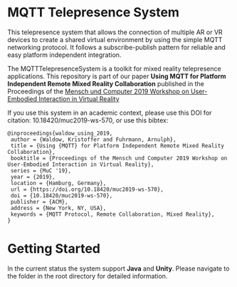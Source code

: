 # MQTT Telepresence System
This telepresence system that allows the connection of multiple AR or VR devices to create a shared virtual environment by using the simple MQTT networking protocol. It follows a subscribe-publish pattern for reliable and easy platform independent integration.

The MQTTTelepresenceSystem is a toolkit for mixed reality telepresence applications. This repository is part of our paper **Using MQTT for Platform Independent Remote Mixed Reality Collaboration** published in the Proceedings of the [Mensch und Computer 2019 Workshop on User-Embodied Interaction in Virtual Reality](http://muc2019.mensch-und-computer.de/)

If you use this system in an academic context, please use this DOI for citation: 10.18420/muc2019-ws-570, or use this bibtex:
```
@inproceedings{waldow_using_2019,
 author = {Waldow, Kristoffer and Fuhrmann, Arnulph},
 title = {Using {MQTT} for Platform Independent Remote Mixed Reality Collaboration},
 booktitle = {Proceedings of the Mensch und Computer 2019 Workshop on User-Embodied Interaction in Virtual Reality},
 series = {MuC '19},
 year = {2019},
 location = {Hamburg, Germany},
 url = {https://doi.org/10.18420/muc2019-ws-570},
 doi = {10.18420/muc2019-ws-570},
 publisher = {ACM},
 address = {New York, NY, USA},
 keywords = {MQTT Protocol, Remote Collaboration, Mixed Reality},
}
```
# Getting Started

In the current status the system support **Java** and **Unity**. Please navigate to the folder in the root directory for detailed information.


